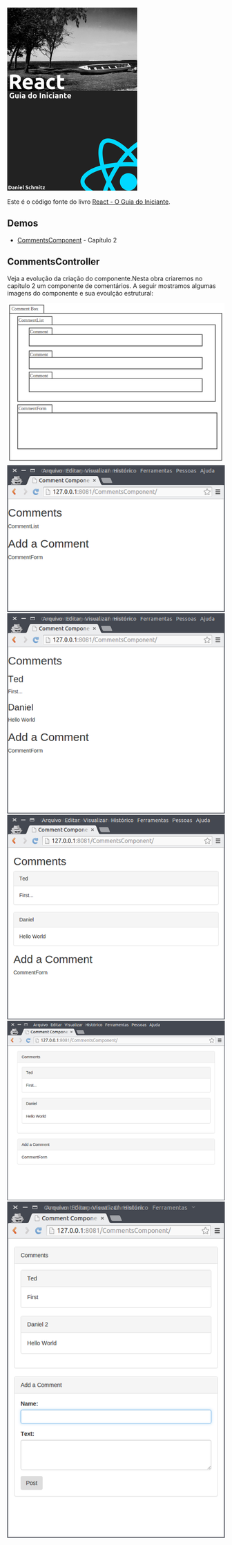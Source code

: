 
![](images/large.jpg)

Este é o código fonte do livro [React - O Guia do Iniciante](https://leanpub.com/react-guia-do-iniciate). 

## Demos

- [CommentsComponent](http://danielschmitz.github.io/react-guia-do-iniciante-codigos/CommentsComponent/) - Capítulo 2


## CommentsController

Veja a evolução da criação do componente.Nesta obra criaremos no capítulo 2 um componente de comentários. A seguir mostramos algumas imagens do componente e sua evoulção estrutural:

![](images/02-001.png)
![](images/02-002.png)
![](images/02-003.png)
![](images/02-004.png)
![](images/02-005.png)
![](images/02-006.png)




